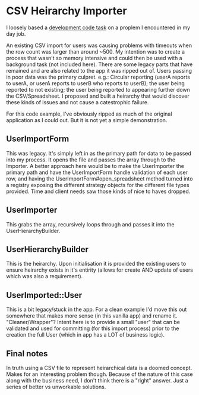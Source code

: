 # CSV Heirarchy ImporterI loosely based a [development code task](https://gist.github.com/davemcp/4b026cd9d0320454e2f5) on a proplem I encountered in my day job.An existing CSV import for users was causing problems with timeouts when the row count was larger than around ~500. My intention was to create a process that wasn't so memory intensive and could then be used with a background task (not included here). There are some legacy parts that have remained and are also related to the app it was ripped out of.Users passing in poor data was the primary culpret. e.g.: Circular reporting (userA reports to userA, or userA reports to userB who reports to userB); the user being reported to not existing; the user being reported to appearing further down the CSV/Spreadsheet.I proposed and built a heirarchy that would discover these kinds of issues and not cause a catestrophic failure.For this code example, I've obviously ripped as much of the original application as I could out. But it is not yet a simple demonstration.## UserImportFormThis was legacy. It's simply left in as the primary path for data to be passed into my process. It opens the file and passes the array through to the Importer. A better approach here would be to make the UserImporter the primary path and have the UserImportForm handle validation of each user row, and having the UserImportForm#open_spreadsheet method turned into a registry exposing the different strategy objects for the different file types provided. Time and client needs saw those kinds of nice to haves dropped.## UserImporterThis grabs the array, recursively loops through and passes it into the UserHierarchyBuilder.## UserHierarchyBuilderThis is the heirarchy. Upon initialisation it is provided the existing users to ensure heirarchy exists in it's entirity (allows for create AND update of users which was also a requirement).## UserImported::UserThis is a bit legacy/stuck in the app. For a clean example I'd move this out somewhere that makes more sense (in this vanilla app) and rename it. "Cleaner/Wrapper"? Intent here is to provide a small "user" that can be validated and used for committing (for this import process) prior to the creation the full User (which in app has a LOT of business logic).## Final notesIn truth using a CSV file to represent heirarchical data is a doomed concept. Makes for an interesting problem though. Because of the nature of this case along with the business need, I don't think there is a "right" answer. Just a series of better vs unworkable solutions.